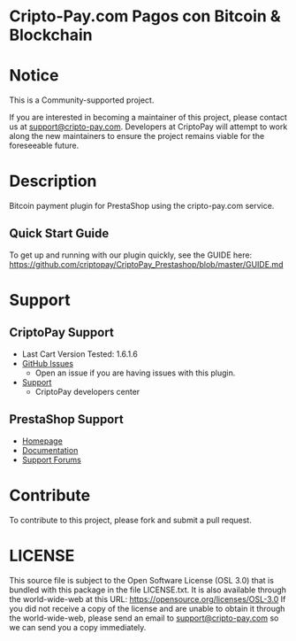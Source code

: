 # Cripto-Pay.com Pagos con Bitcoin & Blockchain

# Notice

This is a Community-supported project.

If you are interested in becoming a maintainer of this project, please contact us at support@cripto-pay.com. Developers at CriptoPay will attempt to work along the new maintainers to ensure the project remains viable for the foreseeable future.

# Description

Bitcoin payment plugin for PrestaShop using the cripto-pay.com service.


## Quick Start Guide

To get up and running with our plugin quickly, see the GUIDE here: https://github.com/criptopay/CriptoPay_Prestashop/blob/master/GUIDE.md


# Support

## CriptoPay Support

* Last Cart Version Tested: 1.6.1.6
* [GitHub Issues](https://github.com/criptopay/CriptoPay_Prestashop/issues)
  * Open an issue if you are having issues with this plugin.
* [Support](https://cripto-pay.com/developers)
  * CriptoPay developers center


## PrestaShop Support

* [Homepage](http://www.prestashop.com)
* [Documentation](http://doc.prestashop.com/)
* [Support Forums](http://www.prestashop.com/forums/)


# Contribute

To contribute to this project, please fork and submit a pull request.


# LICENSE

This source file is subject to the Open Software License (OSL 3.0)
that is bundled with this package in the file LICENSE.txt.
It is also available through the world-wide-web at this URL:
https://opensource.org/licenses/OSL-3.0
If you did not receive a copy of the license and are unable to
obtain it through the world-wide-web, please send an email
to support@cripto-pay.com so we can send you a copy immediately.
